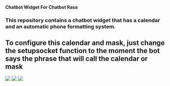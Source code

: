 <h4>Chatbot Widget For Chatbot Rasa</h4>
<h3>This repository contains a chatbot widget that has a calendar and an automatic phone formatting system.</h3>
<h2>To configure this calendar and mask, just change the setupsocket function to the moment the bot says the phrase that will call the calendar or mask</h2>

<img src= "https://github.com/user-attachments/assets/2bb2d36d-c013-47fa-a36b-c41fc76ecf2d">
<img src="https://github.com/user-attachments/assets/80752f5b-ef91-4bdc-839a-c31f1a11472a">
<img src="https://github.com/user-attachments/assets/662625a6-5f43-428f-984f-39e85e262178">


